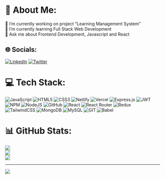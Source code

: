 # 💫 About Me:
🔭 I’m currently working on project "Learning Management System"<br>🌱 I’m currently learning Full Stack Web Development<br>💬 Ask me about Frontend Development, Javascript and React<br>


## 🌐 Socials:
[![LinkedIn](https://img.shields.io/badge/LinkedIn-%230077B5.svg?logo=linkedin&logoColor=white)](https://linkedin.com/in/www.linkedin.com/in/himanshu-ramteke-bb56aa255) [![Twitter](https://img.shields.io/badge/Twitter-%231DA1F2.svg?logo=Twitter&logoColor=white)](https://twitter.com/@IamHimanshu_dev) 

# 💻 Tech Stack:
![JavaScript](https://img.shields.io/badge/javascript-%23323330.svg?style=flat&logo=javascript&logoColor=%23F7DF1E) ![HTML5](https://img.shields.io/badge/html5-%23E34F26.svg?style=flat&logo=html5&logoColor=white) ![CSS3](https://img.shields.io/badge/css3-%231572B6.svg?style=flat&logo=css3&logoColor=white) ![Netlify](https://img.shields.io/badge/netlify-%23000000.svg?style=flat&logo=netlify&logoColor=#00C7B7) ![Vercel](https://img.shields.io/badge/vercel-%23000000.svg?style=flat&logo=vercel&logoColor=white) ![Express.js](https://img.shields.io/badge/express.js-%23404d59.svg?style=flat&logo=express&logoColor=%2361DAFB) ![JWT](https://img.shields.io/badge/JWT-black?style=flat&logo=JSON%20web%20tokens) ![NPM](https://img.shields.io/badge/NPM-%23000000.svg?style=flat&logo=npm&logoColor=white) ![NodeJS](https://img.shields.io/badge/node.js-6DA55F?style=flat&logo=node.js&logoColor=white) ![GitHub](https://img.shields.io/badge/GitHub-%23121011.svg?style=flat&logo=github&logoColor=white) ![React](https://img.shields.io/badge/react-%2320232a.svg?style=flat&logo=react&logoColor=%2361DAFB) ![React Router](https://img.shields.io/badge/React_Router-CA4245?style=flat&logo=react-router&logoColor=white) ![Redux](https://img.shields.io/badge/redux-%23593d88.svg?style=flat&logo=redux&logoColor=white) ![TailwindCSS](https://img.shields.io/badge/tailwindcss-%2338B2AC.svg?style=flat&logo=tailwind-css&logoColor=white) ![MongoDB](https://img.shields.io/badge/MongoDB-%234ea94b.svg?style=flat&logo=mongodb&logoColor=white) ![MySQL](https://img.shields.io/badge/mysql-%2300f.svg?style=flat&logo=mysql&logoColor=white) ![GIT](https://img.shields.io/badge/Git-fc6d26?style=flat&logo=git&logoColor=white) ![Babel](https://img.shields.io/badge/Babel-F9DC3e?style=flat&logo=babel&logoColor=black)
# 📊 GitHub Stats:
![](https://github-readme-stats.vercel.app/api?username=himanshuramteke&theme=tokyonight&hide_border=false&include_all_commits=false&count_private=false)<br/>
![](https://github-readme-streak-stats.herokuapp.com/?user=himanshuramteke&theme=tokyonight&hide_border=false)<br/>
![](https://github-readme-stats.vercel.app/api/top-langs/?username=himanshuramteke&theme=tokyonight&hide_border=false&include_all_commits=false&count_private=false&layout=compact)

---
[![](https://visitcount.itsvg.in/api?id=himanshuramteke&icon=0&color=0)](https://visitcount.itsvg.in)

<!-- Proudly created with GPRM ( https://gprm.itsvg.in ) -->

